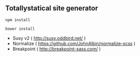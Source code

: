 ## Totallystatical site generator


`npm install`

`bower install`

* Susy v2 ( http://susy.oddbird.net/ )
* Normalize ( https://github.com/JohnAlbin/normalize-scss )
* Breakpoint ( http://breakpoint-sass.com/ ) 